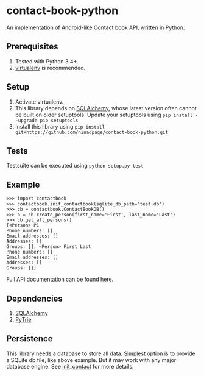# contact-book-python
An implementation of Android-like Contact book API, written in Python.

## Prerequisites
1. Tested with Python 3.4+.
2. [virtualenv](https://virtualenv.pypa.io/en/stable/) is recommended.

## Setup
1. Activate virtualenv.
2. This library depends on [SQLAlchemy](https://pypi.python.org/pypi/SQLAlchemy), whose latest version
   often cannot be built on older setuptools. Update your setuptools using
   `pip install --upgrade pip setuptools`
3. Install this library using `pip install git+https://github.com/ninadpage/contact-book-python.git`

## Tests
Testsuite can be executed using `python setup.py test`

## Example

```
>>> import contactbook
>>> contactbook.init_contactbook(sqlite_db_path='test.db')
>>> cb = contactbook.ContactBookDB()
>>> p = cb.create_person(first_name='First', last_name='Last')
>>> cb.get_all_persons()
[<Person> P1
Phone numbers: []
Email addresses: []
Addresses: []
Groups: [], <Person> First Last
Phone numbers: []
Email addresses: []
Addresses: []
Groups: []]
```

Full API documentation can be found [here](http://contact-book-python.readthedocs.io/?).

## Dependencies
1. [SQLAlchemy](http://docs.sqlalchemy.org/en/latest/intro.html)
2. [PyTrie](https://pypi.python.org/pypi/PyTrie)

## Persistence
This library needs a database to store all data. Simplest option is to provide a SQLite db file, like above example.
But it may work with any major database engine. See
[init_contact](http://contact-book-python.readthedocs.io/?#contactbook.init_contactbook) for more details.

